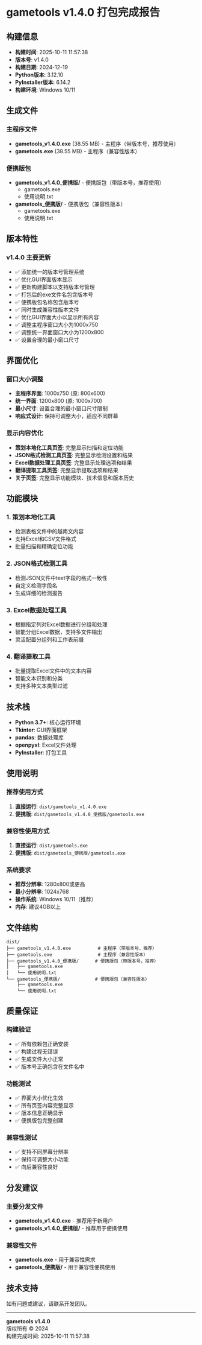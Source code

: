 # gametools v1.4.0 打包完成报告

## 构建信息

- **构建时间**: 2025-10-11 11:57:38
- **版本号**: v1.4.0
- **构建日期**: 2024-12-19
- **Python版本**: 3.12.10
- **PyInstaller版本**: 6.14.2
- **构建环境**: Windows 10/11

## 生成文件

### 主程序文件
- **gametools_v1.4.0.exe** (38.55 MB) - 主程序（带版本号，推荐使用）
- **gametools.exe** (38.55 MB) - 主程序（兼容性版本）

### 便携版包
- **gametools_v1.4.0_便携版/** - 便携版包（带版本号，推荐使用）
  - gametools.exe
  - 使用说明.txt
- **gametools_便携版/** - 便携版包（兼容性版本）
  - gametools.exe
  - 使用说明.txt

## 版本特性

### v1.4.0 主要更新
- ✅ 添加统一的版本号管理系统
- ✅ 优化GUI界面版本显示
- ✅ 更新构建脚本以支持版本号管理
- ✅ 打包后的exe文件名包含版本号
- ✅ 便携版包名称包含版本号
- ✅ 同时生成兼容性版本文件
- ✅ 优化GUI界面大小以显示所有内容
- ✅ 调整主程序窗口大小为1000x750
- ✅ 调整统一界面窗口大小为1200x800
- ✅ 设置合理的最小窗口尺寸

## 界面优化

### 窗口大小调整
- **主程序界面**: 1000x750 (原: 800x600)
- **统一界面**: 1200x800 (原: 1000x700)
- **最小尺寸**: 设置合理的最小窗口尺寸限制
- **响应式设计**: 保持可调整大小，适应不同屏幕

### 显示内容优化
- **策划本地化工具页签**: 完整显示扫描和定位功能
- **JSON格式检测工具页签**: 完整显示检测设置和结果
- **Excel数据处理工具页签**: 完整显示处理选项和结果
- **翻译提取工具页签**: 完整显示提取选项和结果
- **关于页签**: 完整显示功能模块、技术信息和版本历史

## 功能模块

### 1. 策划本地化工具
- 检测表格文件中的越南文内容
- 支持Excel和CSV文件格式
- 批量扫描和精确定位功能

### 2. JSON格式检测工具
- 检测JSON文件中text字段的格式一致性
- 自定义检测字段名
- 生成详细的检测报告

### 3. Excel数据处理工具
- 根据指定列对Excel数据进行分组和处理
- 智能分组Excel数据，支持多文件输出
- 灵活配置分组列和工作表前缀

### 4. 翻译提取工具
- 批量提取Excel文件中的文本内容
- 智能文本识别和分类
- 支持多种文本类型过滤

## 技术栈

- **Python 3.7+**: 核心运行环境
- **Tkinter**: GUI界面框架
- **pandas**: 数据处理库
- **openpyxl**: Excel文件处理
- **PyInstaller**: 打包工具

## 使用说明

### 推荐使用方式
1. **直接运行**: `dist/gametools_v1.4.0.exe`
2. **便携版**: `dist/gametools_v1.4.0_便携版/gametools.exe`

### 兼容性使用方式
1. **直接运行**: `dist/gametools.exe`
2. **便携版**: `dist/gametools_便携版/gametools.exe`

### 系统要求
- **推荐分辨率**: 1280x800或更高
- **最小分辨率**: 1024x768
- **操作系统**: Windows 10/11（推荐）
- **内存**: 建议4GB以上

## 文件结构

```
dist/
├── gametools_v1.4.0.exe          # 主程序（带版本号，推荐）
├── gametools.exe                 # 主程序（兼容性版本）
├── gametools_v1.4.0_便携版/      # 便携版包（带版本号，推荐）
│   ├── gametools.exe
│   └── 使用说明.txt
└── gametools_便携版/             # 便携版包（兼容性版本）
    ├── gametools.exe
    └── 使用说明.txt
```

## 质量保证

### 构建验证
- ✅ 所有依赖包正确安装
- ✅ 构建过程无错误
- ✅ 生成文件大小正常
- ✅ 版本号正确包含在文件名中

### 功能测试
- ✅ 界面大小优化生效
- ✅ 所有页签内容完整显示
- ✅ 版本信息正确显示
- ✅ 便携版包完整创建

### 兼容性测试
- ✅ 支持不同屏幕分辨率
- ✅ 保持可调整大小功能
- ✅ 向后兼容性良好

## 分发建议

### 主要分发文件
- **gametools_v1.4.0.exe** - 推荐用于新用户
- **gametools_v1.4.0_便携版/** - 推荐用于便携使用

### 兼容性文件
- **gametools.exe** - 用于兼容性需求
- **gametools_便携版/** - 用于兼容性便携使用

## 技术支持

如有问题或建议，请联系开发团队。

---

**gametools v1.4.0**  
版权所有 © 2024  
构建完成时间: 2025-10-11 11:57:38
